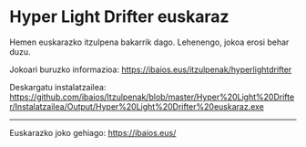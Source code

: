 Hyper Light Drifter euskaraz
============================

Hemen euskarazko itzulpena bakarrik dago. Lehenengo, jokoa erosi behar duzu.

Jokoari buruzko informazioa: https://ibaios.eus/itzulpenak/hyperlightdrifter

Deskargatu instalatzailea: https://github.com/ibaios/Itzulpenak/blob/master/Hyper%20Light%20Drifter/Instalatzailea/Output/Hyper%20Light%20Drifter%20euskaraz.exe

---

Euskarazko joko gehiago: https://ibaios.eus/
